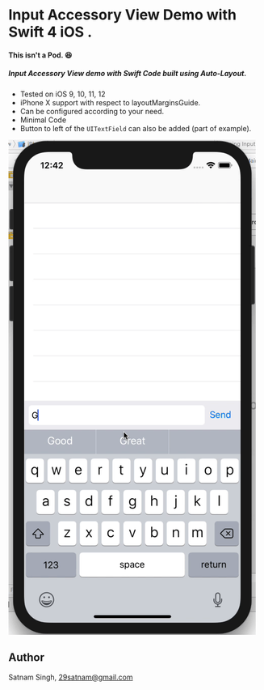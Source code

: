 # Input Accessory View Demo with Swift 4 iOS  .
#### This isn't a Pod. 😆

##### Input Accessory View demo with Swift Code built using Auto-Layout.
 - Tested on iOS 9, 10, 11, 12
 - iPhone X support with respect to layoutMarginsGuide.
 - Can be configured according to your need.
 - Minimal Code
 - Button to left of the `UITextField` can also be added (part of example).

![Alt Text](https://raw.githubusercontent.com/29satnam/InputAccessoryView/master/demo.gif)

## Author

Satnam Singh, 29satnam@gmail.com
